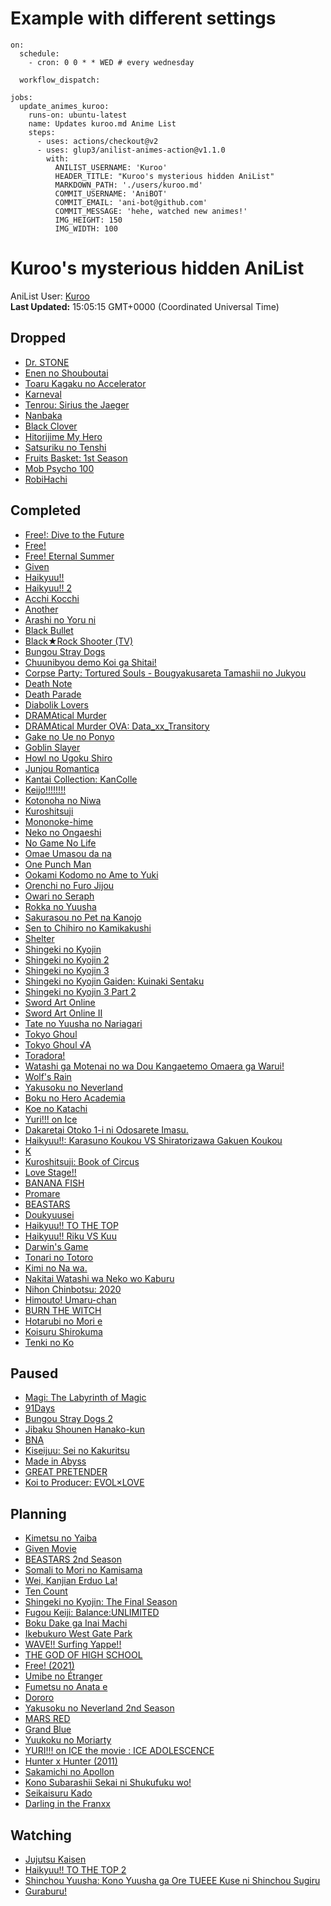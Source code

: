 # Example with different settings

```YML
on:
  schedule:
    - cron: 0 0 * * WED # every wednesday

  workflow_dispatch:

jobs:
  update_animes_kuroo:
    runs-on: ubuntu-latest
    name: Updates kuroo.md Anime List
    steps:
      - uses: actions/checkout@v2
      - uses: glup3/anilist-animes-action@v1.1.0
        with:
          ANILIST_USERNAME: 'Kuroo'
          HEADER_TITLE: "Kuroo's mysterious hidden AniList"
          MARKDOWN_PATH: './users/kuroo.md'
          COMMIT_USERNAME: 'AniBOT'
          COMMIT_EMAIL: 'ani-bot@github.com'
          COMMIT_MESSAGE: 'hehe, watched new animes!'
          IMG_HEIGHT: 150
          IMG_WIDTH: 100

```

<!-- ANILIST_ANIME:START -->

# Kuroo's mysterious hidden AniList

AniList User: [Kuroo](https://anilist.co/user/Kuroo/)  
**Last Updated:** 15:05:15 GMT+0000 (Coordinated Universal Time)

## Dropped

- [Dr. STONE](https://anilist.co/anime/105333)
- [Enen no Shouboutai](https://anilist.co/anime/105310)
- [Toaru Kagaku no Accelerator](https://anilist.co/anime/104463)
- [Karneval](https://anilist.co/anime/16035)
- [Tenrou: Sirius the Jaeger](https://anilist.co/anime/101361)
- [Nanbaka](https://anilist.co/anime/21051)
- [Black Clover](https://anilist.co/anime/97940)
- [Hitorijime My Hero](https://anilist.co/anime/87494)
- [Satsuriku no Tenshi](https://anilist.co/anime/99629)
- [Fruits Basket: 1st Season](https://anilist.co/anime/105334)
- [Mob Psycho 100](https://anilist.co/anime/21507)
- [RobiHachi](https://anilist.co/anime/105928)

## Completed

- [Free!: Dive to the Future](https://anilist.co/anime/101117)
- [Free!](https://anilist.co/anime/18507)
- [Free! Eternal Summer](https://anilist.co/anime/20614)
- [Given](https://anilist.co/anime/108430)
- [Haikyuu!!](https://anilist.co/anime/20464)
- [Haikyuu!! 2](https://anilist.co/anime/20992)
- [Acchi Kocchi](https://anilist.co/anime/12291)
- [Another](https://anilist.co/anime/11111)
- [Arashi no Yoru ni](https://anilist.co/anime/1961)
- [Black Bullet](https://anilist.co/anime/20457)
- [Black★Rock Shooter (TV)](https://anilist.co/anime/11285)
- [Bungou Stray Dogs](https://anilist.co/anime/21311)
- [Chuunibyou demo Koi ga Shitai!](https://anilist.co/anime/14741)
- [Corpse Party: Tortured Souls - Bougyakusareta Tamashii no Jukyou](https://anilist.co/anime/15037)
- [Death Note](https://anilist.co/anime/1535)
- [Death Parade](https://anilist.co/anime/20931)
- [Diabolik Lovers](https://anilist.co/anime/17513)
- [DRAMAtical Murder](https://anilist.co/anime/20677)
- [DRAMAtical Murder OVA: Data_xx_Transitory](https://anilist.co/anime/21011)
- [Gake no Ue no Ponyo](https://anilist.co/anime/2890)
- [Goblin Slayer](https://anilist.co/anime/101165)
- [Howl no Ugoku Shiro](https://anilist.co/anime/431)
- [Junjou Romantica](https://anilist.co/anime/3092)
- [Kantai Collection: KanColle](https://anilist.co/anime/20553)
- [Keijo!!!!!!!!](https://anilist.co/anime/21639)
- [Kotonoha no Niwa](https://anilist.co/anime/16782)
- [Kuroshitsuji](https://anilist.co/anime/4898)
- [Mononoke-hime](https://anilist.co/anime/164)
- [Neko no Ongaeshi](https://anilist.co/anime/597)
- [No Game No Life](https://anilist.co/anime/19815)
- [Omae Umasou da na](https://anilist.co/anime/9204)
- [One Punch Man](https://anilist.co/anime/21087)
- [Ookami Kodomo no Ame to Yuki](https://anilist.co/anime/12355)
- [Orenchi no Furo Jijou](https://anilist.co/anime/20720)
- [Owari no Seraph](https://anilist.co/anime/20829)
- [Rokka no Yuusha](https://anilist.co/anime/20955)
- [Sakurasou no Pet na Kanojo](https://anilist.co/anime/13759)
- [Sen to Chihiro no Kamikakushi](https://anilist.co/anime/199)
- [Shelter](https://anilist.co/anime/97731)
- [Shingeki no Kyojin](https://anilist.co/anime/16498)
- [Shingeki no Kyojin 2](https://anilist.co/anime/20958)
- [Shingeki no Kyojin 3](https://anilist.co/anime/99147)
- [Shingeki no Kyojin Gaiden: Kuinaki Sentaku](https://anilist.co/anime/20811)
- [Shingeki no Kyojin 3 Part 2](https://anilist.co/anime/104578)
- [Sword Art Online](https://anilist.co/anime/11757)
- [Sword Art Online II](https://anilist.co/anime/20594)
- [Tate no Yuusha no Nariagari](https://anilist.co/anime/99263)
- [Tokyo Ghoul](https://anilist.co/anime/20605)
- [Tokyo Ghoul √A](https://anilist.co/anime/20850)
- [Toradora!](https://anilist.co/anime/4224)
- [Watashi ga Motenai no wa Dou Kangaetemo Omaera ga Warui!](https://anilist.co/anime/16742)
- [Wolf's Rain](https://anilist.co/anime/202)
- [Yakusoku no Neverland](https://anilist.co/anime/101759)
- [Boku no Hero Academia](https://anilist.co/anime/21459)
- [Koe no Katachi](https://anilist.co/anime/20954)
- [Yuri!!! on Ice](https://anilist.co/anime/21709)
- [Dakaretai Otoko 1-i ni Odosarete Imasu.](https://anilist.co/anime/101381)
- [Haikyuu!!: Karasuno Koukou VS Shiratorizawa Gakuen Koukou](https://anilist.co/anime/21698)
- [K](https://anilist.co/anime/14467)
- [Kuroshitsuji: Book of Circus](https://anilist.co/anime/20606)
- [Love Stage!!](https://anilist.co/anime/20520)
- [BANANA FISH](https://anilist.co/anime/100388)
- [Promare](https://anilist.co/anime/99425)
- [BEASTARS](https://anilist.co/anime/107660)
- [Doukyuusei](https://anilist.co/anime/21096)
- [Haikyuu!! TO THE TOP](https://anilist.co/anime/106625)
- [Haikyuu!! Riku VS Kuu](https://anilist.co/anime/111790)
- [Darwin's Game](https://anilist.co/anime/105190)
- [Tonari no Totoro](https://anilist.co/anime/523)
- [Kimi no Na wa.](https://anilist.co/anime/21519)
- [Nakitai Watashi wa Neko wo Kaburu](https://anilist.co/anime/114963)
- [Nihon Chinbotsu: 2020](https://anilist.co/anime/112357)
- [Himouto! Umaru-chan](https://anilist.co/anime/20987)
- [BURN THE WITCH](https://anilist.co/anime/116673)
- [Hotarubi no Mori e](https://anilist.co/anime/10408)
- [Koisuru Shirokuma](https://anilist.co/anime/97920)
- [Tenki no Ko](https://anilist.co/anime/106286)

## Paused

- [Magi: The Labyrinth of Magic](https://anilist.co/anime/14513)
- [91Days](https://anilist.co/anime/21711)
- [Bungou Stray Dogs 2](https://anilist.co/anime/21679)
- [Jibaku Shounen Hanako-kun](https://anilist.co/anime/108463)
- [BNA](https://anilist.co/anime/110354)
- [Kiseijuu: Sei no Kakuritsu](https://anilist.co/anime/20623)
- [Made in Abyss](https://anilist.co/anime/97986)
- [GREAT PRETENDER](https://anilist.co/anime/110349)
- [Koi to Producer: EVOL×LOVE](https://anilist.co/anime/110371)

## Planning

- [Kimetsu no Yaiba](https://anilist.co/anime/101922)
- [Given Movie](https://anilist.co/anime/111734)
- [BEASTARS 2nd Season](https://anilist.co/anime/114194)
- [Somali to Mori no Kamisama](https://anilist.co/anime/108617)
- [Wei, Kanjian Erduo La!](https://anilist.co/anime/104080)
- [Ten Count](https://anilist.co/anime/101387)
- [Shingeki no Kyojin: The Final Season](https://anilist.co/anime/110277)
- [Fugou Keiji: Balance:UNLIMITED](https://anilist.co/anime/114888)
- [Boku Dake ga Inai Machi](https://anilist.co/anime/21234)
- [Ikebukuro West Gate Park](https://anilist.co/anime/111324)
- [WAVE!! Surfing Yappe!!](https://anilist.co/anime/111137)
- [THE GOD OF HIGH SCHOOL](https://anilist.co/anime/116006)
- [Free! (2021)](https://anilist.co/anime/107203)
- [Umibe no Étranger](https://anilist.co/anime/112788)
- [Fumetsu no Anata e](https://anilist.co/anime/114535)
- [Dororo](https://anilist.co/anime/101347)
- [Yakusoku no Neverland 2nd Season](https://anilist.co/anime/108725)
- [MARS RED](https://anilist.co/anime/115183)
- [Grand Blue](https://anilist.co/anime/100922)
- [Yuukoku no Moriarty](https://anilist.co/anime/114124)
- [YURI!!! on ICE the movie : ICE ADOLESCENCE](https://anilist.co/anime/98656)
- [Hunter x Hunter (2011)](https://anilist.co/anime/11061)
- [Sakamichi no Apollon](https://anilist.co/anime/12531)
- [Kono Subarashii Sekai ni Shukufuku wo!](https://anilist.co/anime/21202)
- [Seikaisuru Kado](https://anilist.co/anime/21452)
- [Darling in the Franxx](https://anilist.co/anime/99423)

## Watching

- [Jujutsu Kaisen](https://anilist.co/anime/113415)
- [Haikyuu!! TO THE TOP 2](https://anilist.co/anime/113538)
- [Shinchou Yuusha: Kono Yuusha ga Ore TUEEE Kuse ni Shinchou Sugiru](https://anilist.co/anime/105156)
- [Guraburu!](https://anilist.co/anime/117086)

<!-- ANILIST_ANIME:END -->
